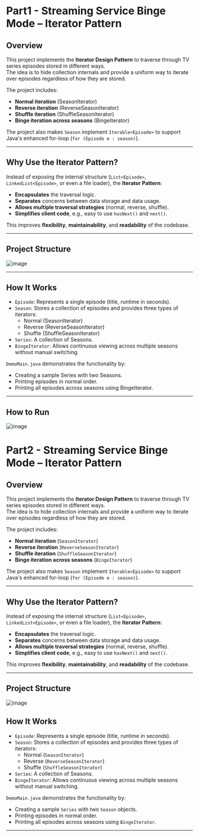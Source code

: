 
# Part1 - Streaming Service Binge Mode – Iterator Pattern

## Overview

This project implements the **Iterator Design Pattern** to traverse through TV series episodes stored in different ways.  
The idea is to hide collection internals and provide a uniform way to iterate over episodes regardless of how they are stored.

The project includes:
- **Normal iteration** (SeasonIterator)
- **Reverse iteration** (ReverseSeasonIterator)
- **Shuffle iteration** (ShuffleSeasonIterator)
- **Binge iteration across seasons** (BingeIterator)

The project also makes `Season` implement `Iterable<Episode>` to support Java's enhanced for-loop (`for (Episode e : season)`).

---

## Why Use the Iterator Pattern?

Instead of exposing the internal structure (`List<Episode>`, `LinkedList<Episode>`, or even a file loader), the **Iterator Pattern**:
- **Encapsulates** the traversal logic.
- **Separates** concerns between data storage and data usage.
- **Allows multiple traversal strategies** (normal, reverse, shuffle).
- **Simplifies client code**, e.g., easy to use `hasNext()` and `next()`.

This improves **flexibility**, **maintainability**, and **readability** of the codebase.

---

## Project Structure

![image](https://github.com/user-attachments/assets/b2e4ed93-9dcf-4a14-a8af-388fffb18d1a)


---

## How It Works

- `Episode`: Represents a single episode (title, runtime in seconds).
- `Season`: Stores a collection of episodes and provides three types of iterators:
  - Normal (SeasonIterator)
  - Reverse (ReverseSeasonIterator)
  - Shuffle (ShuffleSeasonIterator)
- `Series`: A collection of Seasons.
- `BingeIterator`: Allows continuous viewing across multiple seasons without manual switching.

`DemoMain.java` demonstrates the functionality by:
- Creating a sample Series with two Seasons.
- Printing episodes in normal order.
- Printing all episodes across seasons using BingeIterator.

---

## How to Run

![image](https://github.com/user-attachments/assets/57f87b58-b55d-4b2d-af87-c7b3741d2858)

# Part2 - Streaming Service Binge Mode – Iterator Pattern

## Overview

This project implements the **Iterator Design Pattern** to traverse through TV series episodes stored in different ways.  
The idea is to hide collection internals and provide a uniform way to iterate over episodes regardless of how they are stored.

The project includes:
- **Normal iteration** (`SeasonIterator`)
- **Reverse iteration** (`ReverseSeasonIterator`)
- **Shuffle iteration** (`ShuffleSeasonIterator`)
- **Binge iteration across seasons** (`BingeIterator`)

The project also makes `Season` implement `Iterable<Episode>` to support Java's enhanced for-loop (`for (Episode e : season)`).

---

## Why Use the Iterator Pattern?

Instead of exposing the internal structure (`List<Episode>`, `LinkedList<Episode>`, or even a file loader), the **Iterator Pattern**:
- **Encapsulates** the traversal logic.
- **Separates** concerns between data storage and data usage.
- **Allows multiple traversal strategies** (normal, reverse, shuffle).
- **Simplifies client code**, e.g., easy to use `hasNext()` and `next()`.

This improves **flexibility**, **maintainability**, and **readability** of the codebase.

---

## Project Structure

![image](https://github.com/user-attachments/assets/8a4ffa01-47fa-40a6-a901-eb34d1d4044a)


## How It Works

- `Episode`: Represents a single episode (title, runtime in seconds).
- `Season`: Stores a collection of episodes and provides three types of iterators:
  - Normal (`SeasonIterator`)
  - Reverse (`ReverseSeasonIterator`)
  - Shuffle (`ShuffleSeasonIterator`)
- `Series`: A collection of Seasons.
- `BingeIterator`: Allows continuous viewing across multiple seasons without manual switching.

`DemoMain.java` demonstrates the functionality by:
- Creating a sample `Series` with two `Season` objects.
- Printing episodes in normal order.
- Printing all episodes across seasons using `BingeIterator`.

---


